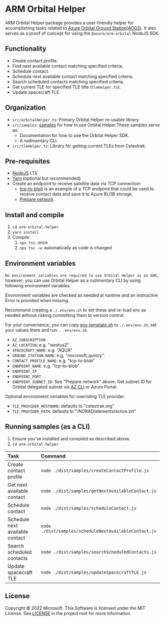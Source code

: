 <!---
  Copyright (c) 2022 Microsoft Corporation. All rights reserved.
  Software is licensed under the MIT License. See LICENSE in the project
  root for license information.
-->

# ARM Orbital Helper

ARM Orbital Helper package provides a user-friendly helper for accomplishing tasks related to [Azure Orbital Ground Station(AOGS)](https://docs.microsoft.com/en-us/azure/orbital/overview). It also serves as a proof of concept for using the `@azure/arm-orbital` NodeJS SDK.

## Functionality

-   Create contact profile.
-   Find next available contact matching specified criteria.
-   Schedule contact.
-   Schedule next available contact matching specified criteria.
-   Search scheduled contacts matching specified criteria.
-   Get current TLE for specified TLE title (`tleHelper.ts`).
-   Update spacecraft TLE.

## Organization

-   `src/orbitalHelper.ts`: Primary Orbital Helper re-usable library.
-   `src/samples`: [samples](src/samples) for how to use Orbital Helper.These samples serve as:
    -   Documentation for how to use the Orbital Helper SDK.
    -   A rudimentary CLI.
-   `src/tleHelper.ts`: Library for getting current TLEs from Celestrak.

## Pre-requisites

-   [NodeJS](https://nodejs.dev/download/) LTS
-   [Yarn](https://classic.yarnpkg.com/en/docs/getting-started) (optional but recommended)
-   Create an endpoint to receive satellite data via TCP connection:
    -   [tcp-to-blob](../tcp-to-blob) is an example of a TCP endpoint that could be used to receive contact data and save
        it to Azure BLOB storage.
    -   [Prepare network](https://review.docs.microsoft.com/en-us/azure/orbital/howto-prepare-network?branch=release-ga-orbital)
        .

## Install and compile

1. `cd arm-orbital-helper`
2. `yarn install`
3. Compile:
    1. `npx tsc`: once
    2. `npx tsc -w`: automatically as code is changed

## Environment variables

`No environment variables are required to use Orbital Helper as an SDK`, however; you can use Orbital Helper as a
rudimentary CLI by using following environment variables.

Environment variables are checked as needed at runtime and an instructive Error is provided when missing.

Recommend creating a `./.env/env.sh` to set these and re-load env as needed without risking committing them to version
control.

For your convenience, you can copy [env-template.sh](env-template.sh) to `./.env/env.sh`, set your values there and
run `. .env/env.sh`.

-   `AZ_SUBSCRIPTION`
-   `AZ_LOCATION`: e.g. "westus2"
-   `SPACECRAFT_NAME`: e.g. "AQUA"
-   `GROUND_STATION_NAME`: e.g. "microsoft_quincy".
-   `CONTACT_PROFILE_NAME`: e.g. "tcp-to-blob"
-   `ENDPOINT_NAME`: e.g. "tcp-to-blob"
-   `ENDPOINT_IP`
-   `ENDPOINT_PORT`
-   `ENDPOINT_SUBNET_ID`: See "Prepare network" above. Get subnet ID for Orbital delegated subnet
    via [AZ CLI](https://docs.microsoft.com/en-us/cli/azure/network/vnet/subnet?view=azure-cli-latest#az-network-vnet-subnet-list)
    or Azure Portal.

Optional environment variables for overriding TLE provider:

-   `TLE_PROVIDER_HOSTNAME`: defaults to "celestrak.org"
-   `TLE_PROVIDER_PATH`: defaults to "/NORAD/elements/active.txt"

## Running samples (as a CLI)

1. Ensure you've installed and compiled as described above.
2. `cd arm-orbital-helper`

| Task                            | Command                                               |
| :------------------------------ | :---------------------------------------------------- |
| Create contact profile          | `node ./dist/samples/createContactProfile.js`         |
| Get next available contact      | `node ./dist/samples/getNextAvailableContact.js`      |
| Schedule contact                | `node ./dist/samples/scheduleContact.js`              |
| Schedule next available contact | `node ./dist/samples/scheduleNextAvailableContact.js` |
| Search scheduled contacts       | `node ./dist/samples/searchScheduledContacts.js`      |
| Update spacecraft TLE           | `node ./dist/samples/updateSpacecraftTLE.js`          |

## License

Copyright &copy; 2022 Microsoft. This Software is licensed under the MIT License. See [LICENSE](./LICENSE) in the project root for more information.
